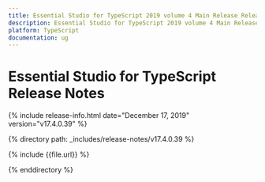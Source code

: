```yaml
---
title: Essential Studio for TypeScript 2019 volume 4 Main Release Release Notes  
description: Essential Studio for TypeScript 2019 volume 4 Main Release Release Notes  
platform: TypeScript
documentation: ug
---
```


# Essential Studio for TypeScript  Release Notes  

{% include release-info.html date="December 17, 2019"  version="v17.4.0.39" %} 


{% directory path: _includes/release-notes/v17.4.0.39 %}

{% include {{file.url}} %}

{% enddirectory %}